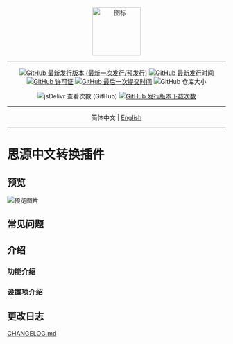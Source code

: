 <div align="center">
<img alt="图标" src="https://cdn.jsdelivr.net/gh/Zuoqiu-Yingyi/siyuan-plugin-opencc/public/icon.png" style="width: 8em; height: 8em;">

---
[![GitHub 最新发行版本 (最新一次发行/预发行)](https://img.shields.io/github/v/release/Zuoqiu-Yingyi/siyuan-plugin-opencc?include_prereleases)](https://github.com/Zuoqiu-Yingyi/siyuan-plugin-opencc/releases/latest)
[![GitHub 最新发行时间](https://img.shields.io/github/release-date/Zuoqiu-Yingyi/siyuan-plugin-opencc)](https://github.com/Zuoqiu-Yingyi/siyuan-plugin-opencc/releases/latest)
[![GitHub 许可证](https://img.shields.io/github/license/Zuoqiu-Yingyi/siyuan-plugin-opencc)](https://github.com/Zuoqiu-Yingyi/siyuan-plugin-opencc/blob/main/LICENSE)
[![GitHub 最后一次提交时间](https://img.shields.io/github/last-commit/Zuoqiu-Yingyi/siyuan-plugin-opencc)](https://github.com/Zuoqiu-Yingyi/siyuan-plugin-opencc/commits/main)
![GitHub 仓库大小](https://img.shields.io/github/repo-size/Zuoqiu-Yingyi/siyuan-plugin-opencc)
<!-- ![查看次数](https://hits.b3log.org/Zuoqiu-Yingyi/siyuan-plugin-opencc.svg) -->
![jsDelivr 查看次數 (GitHub)](https://img.shields.io/jsdelivr/gh/hy/Zuoqiu-Yingyi/siyuan-packages-opencc)
[![GitHub 发行版本下载次数](https://img.shields.io/github/downloads/Zuoqiu-Yingyi/siyuan-plugin-opencc/total)](https://github.com/Zuoqiu-Yingyi/siyuan-plugin-opencc/releases)

---
简体中文 \| [English](./README.md)

---
</div>

# 思源中文转换插件

## 预览

![预览图片](https://cdn.jsdelivr.net/gh/Zuoqiu-Yingyi/siyuan-plugin-opencc/public/preview.png)

## 常见问题

## 介绍

### 功能介绍

### 设置项介绍

## 更改日志

[CHANGELOG.md](https://github.com/Zuoqiu-Yingyi/siyuan-plugin-opencc/blob/main/CHANGELOG.md)
